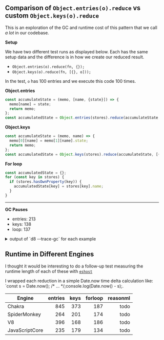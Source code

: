 ## Comparison of `Object.entries(o).reduce` vs custom `Object.keys(o).reduce`

This is an exploration of the GC and runtime cost of this pattern that we call
_a lot_ in our codebase.

**Setup**

We have two different test runs as displayed below. Each has the same setup
data and the difference is in how we create our reduced result.

* `Object.entries(o).reduce(fn, {});`
* `Object.keys(o).reduce(fn, [{}, o]));`

In the test, `o` has 100 entries and we execute this code 100 times.

**Object.entries**

```js
const accumulateState = (memo, [name, {state}]) => {
  memo[name] = state;
  return memo;
};
const accumulatedState = Object.entries(stores).reduce(accumulateState, {});
```

**Object.keys**

```js
const accumulateState = (memo, name) => {
  memo[0][name] = memo[1][name].state;
  return memo;
};
const accumulatedState = Object.keys(stores).reduce(accumulateState, [{}, stores])[0]
```

**For loop**

```js
const accumulatedState = {};
for (const key in stores) {
  if (stores.hasOwnProperty(key)) {
    accumulatedState[key] = stores[key].name;
  }
}
```

---

**GC Pauses**

* entries: 213
* keys: 138
* loop: 137

<details>

<summary>output of `d8 --trace-gc` for each example</summary>

| entries | keys | loop |
|----|----|----|
| 27 ms: Scavenge 3.8 (5.2) -> 3.0 (6.2) MB, 1.1 / 0.0 ms  allocation failure  | 25 ms: Scavenge 3.8 (5.2) -> 3.0 (6.2) MB, 1.1 / 0.0 ms  allocation failure  | 27 ms: Scavenge 4.3 (6.7) -> 3.4 (7.7) MB, 1.0 / 0.0 ms  allocation failure  |
| 35 ms: Scavenge 4.3 (7.7) -> 3.5 (8.2) MB, 1.0 / 0.0 ms  allocation failure  | 31 ms: Scavenge 4.3 (7.7) -> 3.4 (8.2) MB, 0.6 / 0.0 ms  allocation failure  | 32 ms: Scavenge 4.3 (7.7) -> 3.4 (8.2) MB, 0.7 / 0.0 ms  allocation failure  |
| 41 ms: Scavenge 4.4 (8.2) -> 3.4 (8.2) MB, 0.3 / 0.0 ms  allocation failure  | 34 ms: Scavenge 4.4 (8.2) -> 3.4 (8.2) MB, 0.3 / 0.0 ms  allocation failure  | 36 ms: Scavenge 4.4 (8.2) -> 3.4 (8.2) MB, 0.2 / 0.0 ms  allocation failure  |
| 46 ms: Scavenge 4.4 (8.2) -> 3.4 (8.2) MB, 0.3 / 0.0 ms  allocation failure  | 38 ms: Scavenge 4.4 (8.2) -> 3.4 (8.2) MB, 0.2 / 0.0 ms  allocation failure  | 40 ms: Scavenge 4.4 (8.2) -> 3.4 (8.2) MB, 0.2 / 0.0 ms  allocation failure  |
| 53 ms: Scavenge 4.4 (8.2) -> 3.4 (8.2) MB, 0.2 / 0.0 ms  allocation failure  | 41 ms: Scavenge 4.4 (8.2) -> 3.4 (8.2) MB, 0.3 / 0.0 ms  allocation failure  | 43 ms: Scavenge 4.4 (8.2) -> 3.4 (8.2) MB, 0.2 / 0.0 ms  allocation failure  |
| 59 ms: Scavenge 4.4 (8.2) -> 3.4 (8.2) MB, 0.2 / 0.0 ms  allocation failure  | 44 ms: Scavenge 4.4 (8.2) -> 3.4 (8.2) MB, 0.2 / 0.0 ms  allocation failure  | 46 ms: Scavenge 4.4 (8.2) -> 3.4 (8.2) MB, 0.2 / 0.0 ms  allocation failure  |
| 64 ms: Scavenge 4.4 (8.2) -> 3.4 (8.2) MB, 0.2 / 0.0 ms  allocation failure  | 48 ms: Scavenge 4.4 (8.2) -> 3.4 (8.2) MB, 0.3 / 0.0 ms  allocation failure  | 50 ms: Scavenge 4.4 (8.2) -> 3.4 (8.2) MB, 0.2 / 0.0 ms  allocation failure  |
| 70 ms: Scavenge 4.4 (8.2) -> 3.4 (8.2) MB, 0.3 / 0.0 ms  allocation failure  | 51 ms: Scavenge 4.4 (8.2) -> 3.4 (8.2) MB, 0.2 / 0.0 ms  allocation failure  | 54 ms: Scavenge 4.4 (8.2) -> 3.4 (8.2) MB, 0.2 / 0.0 ms  allocation failure  |
| 77 ms: Scavenge 4.4 (8.2) -> 3.4 (8.2) MB, 0.3 / 0.0 ms  allocation failure  | 54 ms: Scavenge 4.4 (8.2) -> 3.4 (8.2) MB, 0.2 / 0.0 ms  allocation failure  | 57 ms: Scavenge 4.4 (8.2) -> 3.4 (8.2) MB, 0.2 / 0.0 ms  allocation failure  |
| 84 ms: Scavenge 4.4 (8.2) -> 3.4 (8.2) MB, 0.3 / 0.0 ms  allocation failure  | 57 ms: Scavenge 4.4 (8.2) -> 3.4 (8.2) MB, 0.2 / 0.0 ms  allocation failure  | 60 ms: Scavenge 4.4 (8.2) -> 3.4 (8.2) MB, 0.2 / 0.0 ms  allocation failure  |
| 89 ms: Scavenge 4.4 (8.2) -> 3.4 (8.2) MB, 0.2 / 0.0 ms  allocation failure  | 61 ms: Scavenge 4.4 (8.2) -> 3.4 (8.2) MB, 0.2 / 0.0 ms  allocation failure  | 64 ms: Scavenge 4.4 (8.2) -> 3.4 (8.2) MB, 0.3 / 0.0 ms  allocation failure  |
| 95 ms: Scavenge 4.4 (8.2) -> 3.4 (8.2) MB, 0.2 / 0.0 ms  allocation failure  | 64 ms: Scavenge 4.4 (8.2) -> 3.4 (8.2) MB, 0.2 / 0.0 ms  allocation failure  | 68 ms: Scavenge 4.4 (8.2) -> 3.4 (8.2) MB, 0.3 / 0.0 ms  allocation failure  |
| 100 ms: Scavenge 4.4 (8.2) -> 3.4 (8.2) MB, 0.2 / 0.0 ms  allocation failure  | 67 ms: Scavenge 4.4 (8.2) -> 3.4 (8.2) MB, 0.2 / 0.0 ms  allocation failure  | 71 ms: Scavenge 4.4 (8.2) -> 3.4 (8.2) MB, 0.3 / 0.0 ms  allocation failure  |
| 106 ms: Scavenge 4.4 (8.2) -> 3.4 (8.2) MB, 0.2 / 0.0 ms  allocation failure  | 71 ms: Scavenge 4.4 (8.2) -> 3.4 (8.2) MB, 0.2 / 0.0 ms  allocation failure  | 75 ms: Scavenge 4.4 (8.2) -> 3.4 (8.2) MB, 0.2 / 0.0 ms  allocation failure  |
| 111 ms: Scavenge 4.4 (8.2) -> 3.4 (8.2) MB, 0.2 / 0.0 ms  allocation failure  | 74 ms: Scavenge 4.4 (8.2) -> 3.4 (8.2) MB, 0.2 / 0.0 ms  allocation failure  | 79 ms: Scavenge 4.4 (8.2) -> 3.4 (8.2) MB, 0.3 / 0.0 ms  allocation failure  |
| 116 ms: Scavenge 4.4 (8.2) -> 3.4 (8.2) MB, 0.2 / 0.0 ms  allocation failure  | 77 ms: Scavenge 4.4 (8.2) -> 3.4 (8.2) MB, 0.2 / 0.0 ms  allocation failure  | 82 ms: Scavenge 4.4 (8.2) -> 3.4 (8.2) MB, 0.3 / 0.0 ms  allocation failure  |
| 122 ms: Scavenge 4.4 (8.2) -> 3.4 (8.2) MB, 0.2 / 0.0 ms  allocation failure  | 81 ms: Scavenge 4.4 (8.2) -> 3.4 (8.2) MB, 0.2 / 0.0 ms  allocation failure  | 86 ms: Scavenge 4.4 (8.2) -> 3.4 (8.2) MB, 0.3 / 0.0 ms  allocation failure  |
| 128 ms: Scavenge 4.4 (8.2) -> 3.4 (8.2) MB, 0.2 / 0.0 ms  allocation failure  | 84 ms: Scavenge 4.4 (8.2) -> 3.4 (8.2) MB, 0.4 / 0.0 ms  allocation failure  | 90 ms: Scavenge 4.4 (8.2) -> 3.4 (8.2) MB, 0.2 / 0.0 ms  allocation failure  |
| 134 ms: Scavenge 4.4 (8.2) -> 3.4 (8.2) MB, 0.2 / 0.0 ms  allocation failure  | 87 ms: Scavenge 4.4 (8.2) -> 3.4 (8.2) MB, 0.2 / 0.0 ms  allocation failure  | 93 ms: Scavenge 4.4 (8.2) -> 3.4 (8.2) MB, 0.2 / 0.0 ms  allocation failure  |
| 139 ms: Scavenge 4.4 (8.2) -> 3.4 (8.2) MB, 0.4 / 0.0 ms  allocation failure  | 91 ms: Scavenge 4.4 (8.2) -> 3.4 (8.2) MB, 0.2 / 0.0 ms  allocation failure  | 97 ms: Scavenge 4.4 (8.2) -> 3.4 (8.2) MB, 0.2 / 0.0 ms  allocation failure  |
| 147 ms: Scavenge 4.4 (8.2) -> 3.4 (8.2) MB, 0.3 / 0.0 ms  allocation failure  | 94 ms: Scavenge 4.4 (8.2) -> 3.4 (8.2) MB, 0.2 / 0.0 ms  allocation failure  | 100 ms: Scavenge 4.4 (8.2) -> 3.4 (8.2) MB, 0.2 / 0.0 ms  allocation failure  |
| 153 ms: Scavenge 4.4 (8.2) -> 3.4 (8.2) MB, 0.3 / 0.0 ms  allocation failure  | 97 ms: Scavenge 4.4 (8.2) -> 3.4 (8.2) MB, 0.2 / 0.0 ms  allocation failure  | 104 ms: Scavenge 4.4 (8.2) -> 3.4 (8.2) MB, 0.2 / 0.0 ms  allocation failure  |
| 158 ms: Scavenge 4.4 (8.2) -> 3.4 (8.2) MB, 0.2 / 0.0 ms  allocation failure  | 100 ms: Scavenge 4.4 (8.2) -> 3.4 (8.2) MB, 0.2 / 0.0 ms  allocation failure  | 107 ms: Scavenge 4.4 (8.2) -> 3.4 (8.2) MB, 0.2 / 0.0 ms  allocation failure  |
| 164 ms: Scavenge 4.4 (8.2) -> 3.4 (8.2) MB, 0.2 / 0.0 ms  allocation failure  | 104 ms: Scavenge 4.4 (8.2) -> 3.4 (8.2) MB, 0.2 / 0.0 ms  allocation failure  | 111 ms: Scavenge 4.4 (8.2) -> 3.4 (8.2) MB, 0.2 / 0.0 ms  allocation failure  |
| 171 ms: Scavenge 4.4 (8.2) -> 3.4 (8.2) MB, 0.3 / 0.0 ms  allocation failure  | 107 ms: Scavenge 4.4 (8.2) -> 3.4 (8.2) MB, 0.2 / 0.0 ms  allocation failure  | 114 ms: Scavenge 4.4 (8.2) -> 3.4 (8.2) MB, 0.2 / 0.0 ms  allocation failure  |
| 178 ms: Scavenge 4.4 (8.2) -> 3.4 (8.2) MB, 0.3 / 0.0 ms  allocation failure  | 110 ms: Scavenge 4.4 (8.2) -> 3.4 (8.2) MB, 0.2 / 0.0 ms  allocation failure  | 118 ms: Scavenge 4.4 (8.2) -> 3.4 (8.2) MB, 0.2 / 0.0 ms  allocation failure  |
| 183 ms: Scavenge 4.4 (8.2) -> 3.4 (8.2) MB, 0.2 / 0.0 ms  allocation failure  | 114 ms: Scavenge 4.4 (8.2) -> 3.4 (8.2) MB, 0.2 / 0.0 ms  allocation failure  | 122 ms: Scavenge 4.4 (8.2) -> 3.4 (8.2) MB, 0.2 / 0.0 ms  allocation failure  |
| 188 ms: Scavenge 4.4 (8.2) -> 3.4 (8.2) MB, 0.2 / 0.0 ms  allocation failure  | 117 ms: Scavenge 4.4 (8.2) -> 3.4 (8.2) MB, 0.2 / 0.0 ms  allocation failure  | 125 ms: Scavenge 4.4 (8.2) -> 3.4 (8.2) MB, 0.2 / 0.0 ms  allocation failure  |
| 194 ms: Scavenge 4.4 (8.2) -> 3.4 (8.2) MB, 0.2 / 0.0 ms  allocation failure  | 122 ms: Scavenge 4.4 (8.2) -> 3.4 (8.2) MB, 0.3 / 0.0 ms  allocation failure  | 129 ms: Scavenge 4.4 (8.2) -> 3.4 (8.2) MB, 0.2 / 0.0 ms  allocation failure  |
| 200 ms: Scavenge 4.4 (8.2) -> 3.4 (8.2) MB, 0.2 / 0.0 ms  allocation failure  | 125 ms: Scavenge 4.4 (8.2) -> 3.4 (8.2) MB, 0.2 / 0.0 ms  allocation failure  | 133 ms: Scavenge 4.4 (8.2) -> 3.4 (8.2) MB, 0.2 / 0.0 ms  allocation failure  |
| 206 ms: Scavenge 4.4 (8.2) -> 3.4 (8.2) MB, 0.3 / 0.0 ms  allocation failure  | 128 ms: Scavenge 4.4 (8.2) -> 3.4 (8.2) MB, 0.2 / 0.0 ms  allocation failure  | 136 ms: Scavenge 4.4 (8.2) -> 3.4 (8.2) MB, 0.2 / 0.0 ms  allocation failure  |
| 212 ms: Scavenge 4.4 (8.2) -> 3.4 (8.2) MB, 0.2 / 0.0 ms  allocation failure  | 131 ms: Scavenge 4.4 (8.2) -> 3.4 (8.2) MB, 0.3 / 0.0 ms  allocation failure  | 140 ms: Scavenge 4.4 (8.2) -> 3.4 (8.2) MB, 0.2 / 0.0 ms  allocation failure  |
| 217 ms: Scavenge 4.4 (8.2) -> 3.4 (8.2) MB, 0.2 / 0.0 ms  allocation failure  | 134 ms: Scavenge 4.4 (8.2) -> 3.4 (8.2) MB, 0.3 / 0.0 ms  allocation failure  | 143 ms: Scavenge 4.4 (8.2) -> 3.4 (8.2) MB, 0.2 / 0.0 ms  allocation failure  |
| 223 ms: Scavenge 4.4 (8.2) -> 3.4 (8.2) MB, 0.2 / 0.0 ms  allocation failure  | 137 ms: Scavenge 4.4 (8.2) -> 3.4 (8.2) MB, 0.3 / 0.0 ms  allocation failure  | 147 ms: Scavenge 4.4 (8.2) -> 3.4 (8.2) MB, 0.2 / 0.0 ms  allocation failure  |
| 228 ms: Scavenge 4.4 (8.2) -> 3.4 (8.2) MB, 0.2 / 0.0 ms  allocation failure  | 140 ms: Scavenge 4.4 (8.2) -> 3.4 (8.2) MB, 0.2 / 0.0 ms  allocation failure  | 151 ms: Scavenge 4.4 (8.2) -> 3.4 (8.2) MB, 0.2 / 0.0 ms  allocation failure  |
| 234 ms: Scavenge 4.4 (8.2) -> 3.4 (8.2) MB, 0.3 / 0.0 ms  allocation failure  | 143 ms: Scavenge 4.4 (8.2) -> 3.4 (8.2) MB, 0.2 / 0.0 ms  allocation failure  | 154 ms: Scavenge 4.4 (8.2) -> 3.4 (8.2) MB, 0.2 / 0.0 ms  allocation failure  |
| 243 ms: Scavenge 4.4 (8.2) -> 3.4 (8.2) MB, 0.3 / 0.0 ms  allocation failure  | 146 ms: Scavenge 4.4 (8.2) -> 3.4 (8.2) MB, 0.3 / 0.0 ms  allocation failure  | 158 ms: Scavenge 4.4 (8.2) -> 3.4 (8.2) MB, 0.2 / 0.0 ms  allocation failure  |
| 249 ms: Scavenge 4.4 (8.2) -> 3.4 (8.2) MB, 0.2 / 0.0 ms  allocation failure  | 150 ms: Scavenge 4.4 (8.2) -> 3.4 (8.2) MB, 0.3 / 0.0 ms  allocation failure  | 161 ms: Scavenge 4.4 (8.2) -> 3.4 (8.2) MB, 0.2 / 0.0 ms  allocation failure  |
| 254 ms: Scavenge 4.4 (8.2) -> 3.4 (8.2) MB, 0.2 / 0.0 ms  allocation failure  | 154 ms: Scavenge 4.4 (8.2) -> 3.4 (8.2) MB, 0.2 / 0.0 ms  allocation failure  | 165 ms: Scavenge 4.4 (8.2) -> 3.4 (8.2) MB, 0.2 / 0.0 ms  allocation failure  |
| 260 ms: Scavenge 4.4 (8.2) -> 3.4 (8.2) MB, 0.4 / 0.0 ms  allocation failure  | 157 ms: Scavenge 4.4 (8.2) -> 3.4 (8.2) MB, 0.2 / 0.0 ms  allocation failure  | 168 ms: Scavenge 4.4 (8.2) -> 3.4 (8.2) MB, 0.2 / 0.0 ms  allocation failure  |
| 266 ms: Scavenge 4.4 (8.2) -> 3.4 (8.2) MB, 0.3 / 0.0 ms  allocation failure  | 160 ms: Scavenge 4.4 (8.2) -> 3.4 (8.2) MB, 0.2 / 0.0 ms  allocation failure  | 172 ms: Scavenge 4.4 (8.2) -> 3.4 (8.2) MB, 0.2 / 0.0 ms  allocation failure  |
| 271 ms: Scavenge 4.4 (8.2) -> 3.4 (8.2) MB, 0.2 / 0.0 ms  allocation failure  | 163 ms: Scavenge 4.4 (8.2) -> 3.4 (8.2) MB, 0.2 / 0.0 ms  allocation failure  | 175 ms: Scavenge 4.4 (8.2) -> 3.4 (8.2) MB, 0.2 / 0.0 ms  allocation failure  |
| 276 ms: Scavenge 4.4 (8.2) -> 3.4 (8.2) MB, 0.2 / 0.0 ms  allocation failure  | 166 ms: Scavenge 4.4 (8.2) -> 3.4 (8.2) MB, 0.2 / 0.0 ms  allocation failure  | 178 ms: Scavenge 4.4 (8.2) -> 3.4 (8.2) MB, 0.2 / 0.0 ms  allocation failure  |
| 282 ms: Scavenge 4.4 (8.2) -> 3.4 (8.2) MB, 0.3 / 0.0 ms  allocation failure  | 168 ms: Scavenge 4.4 (8.2) -> 3.4 (8.2) MB, 0.2 / 0.0 ms  allocation failure  | 182 ms: Scavenge 4.4 (8.2) -> 3.4 (8.2) MB, 0.2 / 0.0 ms  allocation failure  |
| 287 ms: Scavenge 4.4 (8.2) -> 3.4 (8.2) MB, 0.3 / 0.0 ms  allocation failure  | 171 ms: Scavenge 4.4 (8.2) -> 3.4 (8.2) MB, 0.2 / 0.0 ms  allocation failure  | 185 ms: Scavenge 4.4 (8.2) -> 3.4 (8.2) MB, 0.2 / 0.0 ms  allocation failure  |
| 294 ms: Scavenge 4.4 (8.2) -> 3.4 (8.2) MB, 0.2 / 0.0 ms  allocation failure  | 174 ms: Scavenge 4.4 (8.2) -> 3.4 (8.2) MB, 0.2 / 0.0 ms  allocation failure  | 189 ms: Scavenge 4.4 (8.2) -> 3.4 (8.2) MB, 0.2 / 0.0 ms  allocation failure  |
| 299 ms: Scavenge 4.4 (8.2) -> 3.4 (8.2) MB, 0.2 / 0.0 ms  allocation failure  | 177 ms: Scavenge 4.4 (8.2) -> 3.4 (8.2) MB, 0.2 / 0.0 ms  allocation failure  | 192 ms: Scavenge 4.4 (8.2) -> 3.4 (8.2) MB, 0.2 / 0.0 ms  allocation failure  |
| 304 ms: Scavenge 4.4 (8.2) -> 3.4 (8.2) MB, 0.2 / 0.0 ms  allocation failure  | 180 ms: Scavenge 4.4 (8.2) -> 3.4 (8.2) MB, 0.2 / 0.0 ms  allocation failure  | 196 ms: Scavenge 4.4 (8.2) -> 3.4 (8.2) MB, 0.2 / 0.0 ms  allocation failure  |
| 310 ms: Scavenge 4.4 (8.2) -> 3.4 (8.2) MB, 0.3 / 0.0 ms  allocation failure  | 183 ms: Scavenge 4.4 (8.2) -> 3.4 (8.2) MB, 0.2 / 0.0 ms  allocation failure  | 199 ms: Scavenge 4.4 (8.2) -> 3.4 (8.2) MB, 0.2 / 0.0 ms  allocation failure  |
| 315 ms: Scavenge 4.4 (8.2) -> 3.4 (8.2) MB, 0.2 / 0.0 ms  allocation failure  | 186 ms: Scavenge 4.4 (8.2) -> 3.4 (8.2) MB, 0.4 / 0.0 ms  allocation failure  | 203 ms: Scavenge 4.4 (8.2) -> 3.4 (8.2) MB, 0.2 / 0.0 ms  allocation failure  |
| 322 ms: Scavenge 4.4 (8.2) -> 3.4 (8.2) MB, 0.3 / 0.0 ms  allocation failure  | 190 ms: Scavenge 4.4 (8.2) -> 3.4 (8.2) MB, 0.2 / 0.0 ms  allocation failure  | 207 ms: Scavenge 4.4 (8.2) -> 3.4 (8.2) MB, 0.2 / 0.0 ms  allocation failure  |
| 328 ms: Scavenge 4.4 (8.2) -> 3.4 (8.2) MB, 0.3 / 0.0 ms  allocation failure  | 193 ms: Scavenge 4.4 (8.2) -> 3.4 (8.2) MB, 0.2 / 0.0 ms  allocation failure  | 210 ms: Scavenge 4.4 (8.2) -> 3.4 (8.2) MB, 0.2 / 0.0 ms  allocation failure  |
| 333 ms: Scavenge 4.4 (8.2) -> 3.4 (8.2) MB, 0.2 / 0.0 ms  allocation failure  | 196 ms: Scavenge 4.4 (8.2) -> 3.4 (8.2) MB, 0.2 / 0.0 ms  allocation failure  | 214 ms: Scavenge 4.4 (8.2) -> 3.4 (8.2) MB, 0.2 / 0.0 ms  allocation failure  |
| 339 ms: Scavenge 4.4 (8.2) -> 3.4 (8.2) MB, 0.3 / 0.0 ms  allocation failure  | 198 ms: Scavenge 4.4 (8.2) -> 3.4 (8.2) MB, 0.2 / 0.0 ms  allocation failure  | 217 ms: Scavenge 4.4 (8.2) -> 3.4 (8.2) MB, 0.3 / 0.0 ms  allocation failure  |
| 345 ms: Scavenge 4.4 (8.2) -> 3.4 (8.2) MB, 0.3 / 0.0 ms  allocation failure  | 201 ms: Scavenge 4.4 (8.2) -> 3.4 (8.2) MB, 0.2 / 0.0 ms  allocation failure  | 221 ms: Scavenge 4.4 (8.2) -> 3.4 (8.2) MB, 0.3 / 0.0 ms  allocation failure  |
| 350 ms: Scavenge 4.4 (8.2) -> 3.4 (8.2) MB, 0.2 / 0.0 ms  allocation failure  | 205 ms: Scavenge 4.4 (8.2) -> 3.4 (8.2) MB, 0.3 / 0.0 ms  allocation failure  | 224 ms: Scavenge 4.4 (8.2) -> 3.4 (8.2) MB, 0.2 / 0.0 ms  allocation failure  |
| 356 ms: Scavenge 4.4 (8.2) -> 3.4 (8.2) MB, 0.3 / 0.0 ms  allocation failure  | 208 ms: Scavenge 4.4 (8.2) -> 3.4 (8.2) MB, 0.2 / 0.0 ms  allocation failure  | 228 ms: Scavenge 4.4 (8.2) -> 3.4 (8.2) MB, 0.2 / 0.0 ms  allocation failure  |
| 361 ms: Scavenge 4.4 (8.2) -> 3.4 (8.2) MB, 0.2 / 0.0 ms  allocation failure  | 210 ms: Scavenge 4.4 (8.2) -> 3.4 (8.2) MB, 0.2 / 0.0 ms  allocation failure  | 232 ms: Scavenge 4.4 (8.2) -> 3.4 (8.2) MB, 0.2 / 0.0 ms  allocation failure  |
| 367 ms: Scavenge 4.4 (8.2) -> 3.4 (8.2) MB, 0.2 / 0.0 ms  allocation failure  | 213 ms: Scavenge 4.4 (8.2) -> 3.4 (8.2) MB, 0.2 / 0.0 ms  allocation failure  | 236 ms: Scavenge 4.4 (8.2) -> 3.4 (8.2) MB, 0.2 / 0.0 ms  allocation failure  |
| 372 ms: Scavenge 4.4 (8.2) -> 3.4 (8.2) MB, 0.2 / 0.0 ms  allocation failure  | 216 ms: Scavenge 4.4 (8.2) -> 3.4 (8.2) MB, 0.2 / 0.0 ms  allocation failure  | 240 ms: Scavenge 4.4 (8.2) -> 3.4 (8.2) MB, 0.2 / 0.0 ms  allocation failure  |
| 377 ms: Scavenge 4.4 (8.2) -> 3.4 (8.2) MB, 0.2 / 0.0 ms  allocation failure  | 219 ms: Scavenge 4.4 (8.2) -> 3.4 (8.2) MB, 0.2 / 0.0 ms  allocation failure  | 243 ms: Scavenge 4.4 (8.2) -> 3.4 (8.2) MB, 0.2 / 0.0 ms  allocation failure  |
| 383 ms: Scavenge 4.4 (8.2) -> 3.4 (8.2) MB, 0.4 / 0.0 ms  allocation failure  | 222 ms: Scavenge 4.4 (8.2) -> 3.4 (8.2) MB, 0.2 / 0.0 ms  allocation failure  | 247 ms: Scavenge 4.4 (8.2) -> 3.4 (8.2) MB, 0.3 / 0.0 ms  allocation failure  |
| 388 ms: Scavenge 4.4 (8.2) -> 3.4 (8.2) MB, 0.3 / 0.0 ms  allocation failure  | 225 ms: Scavenge 4.4 (8.2) -> 3.4 (8.2) MB, 0.2 / 0.0 ms  allocation failure  | 250 ms: Scavenge 4.4 (8.2) -> 3.4 (8.2) MB, 0.2 / 0.0 ms  allocation failure  |
| 394 ms: Scavenge 4.4 (8.2) -> 3.4 (8.2) MB, 0.2 / 0.0 ms  allocation failure  | 228 ms: Scavenge 4.4 (8.2) -> 3.4 (8.2) MB, 0.2 / 0.0 ms  allocation failure  | 253 ms: Scavenge 4.4 (8.2) -> 3.4 (8.2) MB, 0.2 / 0.0 ms  allocation failure  |
| 399 ms: Scavenge 4.4 (8.2) -> 3.4 (8.2) MB, 0.2 / 0.0 ms  allocation failure  | 231 ms: Scavenge 4.4 (8.2) -> 3.4 (8.2) MB, 0.2 / 0.0 ms  allocation failure  | 257 ms: Scavenge 4.4 (8.2) -> 3.4 (8.2) MB, 0.3 / 0.0 ms  allocation failure  |
| 405 ms: Scavenge 4.4 (8.2) -> 3.4 (8.2) MB, 0.2 / 0.0 ms  allocation failure  | 234 ms: Scavenge 4.4 (8.2) -> 3.4 (8.2) MB, 0.2 / 0.0 ms  allocation failure  | 261 ms: Scavenge 4.4 (8.2) -> 3.4 (8.2) MB, 0.2 / 0.0 ms  allocation failure  |
| 410 ms: Scavenge 4.4 (8.2) -> 3.4 (8.2) MB, 0.2 / 0.0 ms  allocation failure  | 237 ms: Scavenge 4.4 (8.2) -> 3.4 (8.2) MB, 0.2 / 0.0 ms  allocation failure  | 264 ms: Scavenge 4.4 (8.2) -> 3.4 (8.2) MB, 0.2 / 0.0 ms  allocation failure  |
| 416 ms: Scavenge 4.4 (8.2) -> 3.4 (8.2) MB, 0.2 / 0.0 ms  allocation failure  | 240 ms: Scavenge 4.4 (8.2) -> 3.4 (8.2) MB, 0.2 / 0.0 ms  allocation failure  | 268 ms: Scavenge 4.4 (8.2) -> 3.4 (8.2) MB, 0.2 / 0.0 ms  allocation failure  |
| 421 ms: Scavenge 4.4 (8.2) -> 3.4 (8.2) MB, 0.2 / 0.0 ms  allocation failure  | 242 ms: Scavenge 4.4 (8.2) -> 3.4 (8.2) MB, 0.2 / 0.0 ms  allocation failure  | 271 ms: Scavenge 4.4 (8.2) -> 3.4 (8.2) MB, 0.2 / 0.0 ms  allocation failure  |
| 426 ms: Scavenge 4.4 (8.2) -> 3.4 (8.2) MB, 0.2 / 0.0 ms  allocation failure  | 245 ms: Scavenge 4.4 (8.2) -> 3.4 (8.2) MB, 0.3 / 0.0 ms  allocation failure  | 275 ms: Scavenge 4.4 (8.2) -> 3.4 (8.2) MB, 0.2 / 0.0 ms  allocation failure  |
| 432 ms: Scavenge 4.4 (8.2) -> 3.4 (8.2) MB, 0.2 / 0.0 ms  allocation failure  | 248 ms: Scavenge 4.4 (8.2) -> 3.4 (8.2) MB, 0.3 / 0.0 ms  allocation failure  | 278 ms: Scavenge 4.4 (8.2) -> 3.4 (8.2) MB, 0.2 / 0.0 ms  allocation failure  |
| 438 ms: Scavenge 4.4 (8.2) -> 3.4 (8.2) MB, 0.2 / 0.0 ms  allocation failure  | 252 ms: Scavenge 4.4 (8.2) -> 3.4 (8.2) MB, 0.2 / 0.0 ms  allocation failure  | 282 ms: Scavenge 4.4 (8.2) -> 3.4 (8.2) MB, 0.2 / 0.0 ms  allocation failure  |
| 443 ms: Scavenge 4.4 (8.2) -> 3.4 (8.2) MB, 0.2 / 0.0 ms  allocation failure  | 255 ms: Scavenge 4.4 (8.2) -> 3.4 (8.2) MB, 0.2 / 0.0 ms  allocation failure  | 285 ms: Scavenge 4.4 (8.2) -> 3.4 (8.2) MB, 0.2 / 0.0 ms  allocation failure  |
| 448 ms: Scavenge 4.4 (8.2) -> 3.4 (8.2) MB, 0.2 / 0.0 ms  allocation failure  | 257 ms: Scavenge 4.4 (8.2) -> 3.4 (8.2) MB, 0.2 / 0.0 ms  allocation failure  | 289 ms: Scavenge 4.4 (8.2) -> 3.4 (8.2) MB, 0.2 / 0.0 ms  allocation failure  |
| 454 ms: Scavenge 4.4 (8.2) -> 3.4 (8.2) MB, 0.3 / 0.0 ms  allocation failure  | 260 ms: Scavenge 4.4 (8.2) -> 3.4 (8.2) MB, 0.2 / 0.0 ms  allocation failure  | 293 ms: Scavenge 4.4 (8.2) -> 3.4 (8.2) MB, 0.4 / 0.0 ms  allocation failure  |
| 460 ms: Scavenge 4.4 (8.2) -> 3.4 (8.2) MB, 0.3 / 0.0 ms  allocation failure  | 263 ms: Scavenge 4.4 (8.2) -> 3.4 (8.2) MB, 0.2 / 0.0 ms  allocation failure  | 297 ms: Scavenge 4.4 (8.2) -> 3.4 (8.2) MB, 0.2 / 0.0 ms  allocation failure  |
| 465 ms: Scavenge 4.4 (8.2) -> 3.4 (8.2) MB, 0.3 / 0.0 ms  allocation failure  | 266 ms: Scavenge 4.4 (8.2) -> 3.4 (8.2) MB, 0.3 / 0.0 ms  allocation failure  | 300 ms: Scavenge 4.4 (8.2) -> 3.4 (8.2) MB, 0.2 / 0.0 ms  allocation failure  |
| 471 ms: Scavenge 4.4 (8.2) -> 3.4 (8.2) MB, 0.2 / 0.0 ms  allocation failure  | 269 ms: Scavenge 4.4 (8.2) -> 3.4 (8.2) MB, 0.2 / 0.0 ms  allocation failure  | 304 ms: Scavenge 4.4 (8.2) -> 3.4 (8.2) MB, 0.2 / 0.0 ms  allocation failure  |
| 476 ms: Scavenge 4.4 (8.2) -> 3.4 (8.2) MB, 0.3 / 0.0 ms  allocation failure  | 273 ms: Scavenge 4.4 (8.2) -> 3.4 (8.2) MB, 0.2 / 0.0 ms  allocation failure  | 308 ms: Scavenge 4.4 (8.2) -> 3.4 (8.2) MB, 0.4 / 0.0 ms  allocation failure  |
| 482 ms: Scavenge 4.4 (8.2) -> 3.4 (8.2) MB, 0.2 / 0.0 ms  allocation failure  | 276 ms: Scavenge 4.4 (8.2) -> 3.4 (8.2) MB, 0.2 / 0.0 ms  allocation failure  | 313 ms: Scavenge 4.4 (8.2) -> 3.4 (8.2) MB, 0.3 / 0.0 ms  allocation failure  |
| 488 ms: Scavenge 4.4 (8.2) -> 3.4 (8.2) MB, 0.2 / 0.0 ms  allocation failure  | 279 ms: Scavenge 4.4 (8.2) -> 3.4 (8.2) MB, 0.2 / 0.0 ms  allocation failure  | 317 ms: Scavenge 4.4 (8.2) -> 3.4 (8.2) MB, 0.3 / 0.0 ms  allocation failure  |
| 493 ms: Scavenge 4.4 (8.2) -> 3.4 (8.2) MB, 0.3 / 0.0 ms  allocation failure  | 282 ms: Scavenge 4.4 (8.2) -> 3.4 (8.2) MB, 0.2 / 0.0 ms  allocation failure  | 322 ms: Scavenge 4.4 (8.2) -> 3.4 (8.2) MB, 0.3 / 0.0 ms  allocation failure  |
| 499 ms: Scavenge 4.4 (8.2) -> 3.4 (8.2) MB, 0.4 / 0.0 ms  allocation failure  | 285 ms: Scavenge 4.4 (8.2) -> 3.4 (8.2) MB, 0.2 / 0.0 ms  allocation failure  | 326 ms: Scavenge 4.4 (8.2) -> 3.4 (8.2) MB, 0.2 / 0.0 ms  allocation failure  |
| 504 ms: Scavenge 4.4 (8.2) -> 3.4 (8.2) MB, 0.2 / 0.0 ms  allocation failure  | 288 ms: Scavenge 4.4 (8.2) -> 3.4 (8.2) MB, 0.2 / 0.0 ms  allocation failure  | 330 ms: Scavenge 4.4 (8.2) -> 3.4 (8.2) MB, 0.2 / 0.0 ms  allocation failure  |
| 509 ms: Scavenge 4.4 (8.2) -> 3.4 (8.2) MB, 0.2 / 0.0 ms  allocation failure  | 291 ms: Scavenge 4.4 (8.2) -> 3.4 (8.2) MB, 0.2 / 0.0 ms  allocation failure  | 334 ms: Scavenge 4.4 (8.2) -> 3.4 (8.2) MB, 0.2 / 0.0 ms  allocation failure  |
| 514 ms: Scavenge 4.4 (8.2) -> 3.4 (8.2) MB, 0.2 / 0.0 ms  allocation failure  | 294 ms: Scavenge 4.4 (8.2) -> 3.4 (8.2) MB, 0.2 / 0.0 ms  allocation failure  | 338 ms: Scavenge 4.4 (8.2) -> 3.4 (8.2) MB, 0.2 / 0.0 ms  allocation failure  |
| 520 ms: Scavenge 4.4 (8.2) -> 3.4 (8.2) MB, 0.2 / 0.0 ms  allocation failure  | 297 ms: Scavenge 4.4 (8.2) -> 3.4 (8.2) MB, 0.3 / 0.0 ms  allocation failure  | 341 ms: Scavenge 4.4 (8.2) -> 3.4 (8.2) MB, 0.2 / 0.0 ms  allocation failure  |
| 526 ms: Scavenge 4.4 (8.2) -> 3.4 (8.2) MB, 0.4 / 0.0 ms  allocation failure  | 300 ms: Scavenge 4.4 (8.2) -> 3.4 (8.2) MB, 0.2 / 0.0 ms  allocation failure  | 344 ms: Scavenge 4.4 (8.2) -> 3.4 (8.2) MB, 0.2 / 0.0 ms  allocation failure  |
| 532 ms: Scavenge 4.4 (8.2) -> 3.4 (10.2) MB, 1.3 / 0.0 ms  allocation failure  | 303 ms: Scavenge 4.4 (8.2) -> 3.4 (8.2) MB, 0.2 / 0.0 ms  allocation failure  | 348 ms: Scavenge 4.4 (8.2) -> 3.4 (8.2) MB, 0.3 / 0.0 ms  allocation failure  |
| 542 ms: Scavenge 5.4 (10.2) -> 3.5 (10.2) MB, 0.3 / 0.0 ms  allocation failure  | 306 ms: Scavenge 4.4 (8.2) -> 3.4 (8.2) MB, 0.2 / 0.0 ms  allocation failure  | 353 ms: Scavenge 4.4 (8.2) -> 3.4 (8.2) MB, 0.2 / 0.0 ms  allocation failure  |
| 553 ms: Scavenge 5.4 (10.2) -> 3.5 (10.2) MB, 0.3 / 0.0 ms  allocation failure  | 308 ms: Scavenge 4.4 (8.2) -> 3.4 (8.2) MB, 0.2 / 0.0 ms  allocation failure  | 357 ms: Scavenge 4.4 (8.2) -> 3.4 (8.2) MB, 0.2 / 0.0 ms  allocation failure  |
| 564 ms: Scavenge 5.4 (10.2) -> 3.5 (10.2) MB, 0.3 / 0.0 ms  allocation failure  | 311 ms: Scavenge 4.4 (8.2) -> 3.4 (8.2) MB, 0.2 / 0.0 ms  allocation failure  | 360 ms: Scavenge 4.4 (8.2) -> 3.4 (8.2) MB, 0.2 / 0.0 ms  allocation failure  |
| 575 ms: Scavenge 5.4 (10.2) -> 3.5 (10.2) MB, 0.4 / 0.0 ms  allocation failure  | 314 ms: Scavenge 4.4 (8.2) -> 3.4 (8.2) MB, 0.3 / 0.0 ms  allocation failure  | 364 ms: Scavenge 4.4 (8.2) -> 3.4 (8.2) MB, 0.3 / 0.0 ms  allocation failure  |
| 588 ms: Scavenge 5.4 (10.2) -> 3.5 (10.2) MB, 0.3 / 0.0 ms  allocation failure  | 317 ms: Scavenge 4.4 (8.2) -> 3.4 (8.2) MB, 0.2 / 0.0 ms  allocation failure  | 367 ms: Scavenge 4.4 (8.2) -> 3.4 (8.2) MB, 0.2 / 0.0 ms  allocation failure  |
| 598 ms: Scavenge 5.4 (10.2) -> 3.5 (10.2) MB, 0.3 / 0.0 ms  allocation failure  | 320 ms: Scavenge 4.4 (8.2) -> 3.4 (8.2) MB, 0.3 / 0.0 ms  allocation failure  | 371 ms: Scavenge 4.4 (8.2) -> 3.4 (8.2) MB, 0.2 / 0.0 ms  allocation failure  |
| 609 ms: Scavenge 5.4 (10.2) -> 3.5 (10.2) MB, 0.4 / 0.0 ms  allocation failure  | 323 ms: Scavenge 4.4 (8.2) -> 3.4 (8.2) MB, 0.2 / 0.0 ms  allocation failure  | 374 ms: Scavenge 4.4 (8.2) -> 3.4 (8.2) MB, 0.4 / 0.0 ms  allocation failure  |
| 620 ms: Scavenge 5.4 (10.2) -> 3.5 (10.2) MB, 0.4 / 0.0 ms  allocation failure  | 326 ms: Scavenge 4.4 (8.2) -> 3.4 (8.2) MB, 0.2 / 0.0 ms  allocation failure  | 378 ms: Scavenge 4.4 (8.2) -> 3.4 (8.2) MB, 0.2 / 0.0 ms  allocation failure  |
| 631 ms: Scavenge 5.4 (10.2) -> 3.5 (10.2) MB, 0.3 / 0.0 ms  allocation failure  | 329 ms: Scavenge 4.4 (8.2) -> 3.4 (8.2) MB, 0.2 / 0.0 ms  allocation failure  | 381 ms: Scavenge 4.4 (8.2) -> 3.4 (8.2) MB, 0.2 / 0.0 ms  allocation failure  |
| 641 ms: Scavenge 5.4 (10.2) -> 3.5 (10.2) MB, 0.3 / 0.0 ms  allocation failure  | 332 ms: Scavenge 4.4 (8.2) -> 3.4 (8.2) MB, 0.3 / 0.0 ms  allocation failure  | 385 ms: Scavenge 4.4 (8.2) -> 3.4 (8.2) MB, 0.2 / 0.0 ms  allocation failure  |
| 651 ms: Scavenge 5.4 (10.2) -> 3.5 (10.2) MB, 0.3 / 0.0 ms  allocation failure  | 334 ms: Scavenge 4.4 (8.2) -> 3.4 (8.2) MB, 0.2 / 0.0 ms  allocation failure  | 389 ms: Scavenge 4.4 (8.2) -> 3.4 (8.2) MB, 0.4 / 0.0 ms  allocation failure  |
| 662 ms: Scavenge 5.4 (10.2) -> 3.5 (10.2) MB, 0.3 / 0.0 ms  allocation failure  | 337 ms: Scavenge 4.4 (8.2) -> 3.4 (8.2) MB, 0.2 / 0.0 ms  allocation failure  | 392 ms: Scavenge 4.4 (8.2) -> 3.4 (8.2) MB, 0.3 / 0.0 ms  allocation failure  |
| 672 ms: Scavenge 5.4 (10.2) -> 3.5 (10.2) MB, 0.3 / 0.0 ms  allocation failure  | 340 ms: Scavenge 4.4 (8.2) -> 3.4 (8.2) MB, 0.2 / 0.0 ms  allocation failure  | 396 ms: Scavenge 4.4 (8.2) -> 3.4 (8.2) MB, 0.2 / 0.0 ms  allocation failure  |
| 682 ms: Scavenge 5.4 (10.2) -> 3.5 (10.2) MB, 0.3 / 0.0 ms  allocation failure  | 343 ms: Scavenge 4.4 (8.2) -> 3.4 (8.2) MB, 0.3 / 0.0 ms  allocation failure  | 399 ms: Scavenge 4.4 (8.2) -> 3.4 (8.2) MB, 0.2 / 0.0 ms  allocation failure  |
| 693 ms: Scavenge 5.4 (10.2) -> 3.5 (10.2) MB, 0.3 / 0.0 ms  allocation failure  | 346 ms: Scavenge 4.4 (8.2) -> 3.4 (8.2) MB, 0.2 / 0.0 ms  allocation failure  | 403 ms: Scavenge 4.4 (8.2) -> 3.4 (8.2) MB, 0.2 / 0.0 ms  allocation failure  |
| 704 ms: Scavenge 5.4 (10.2) -> 3.5 (10.2) MB, 0.4 / 0.0 ms  allocation failure  | 349 ms: Scavenge 4.4 (8.2) -> 3.4 (8.2) MB, 0.2 / 0.0 ms  allocation failure  | 407 ms: Scavenge 4.4 (8.2) -> 3.4 (8.2) MB, 0.2 / 0.0 ms  allocation failure  |
| 714 ms: Scavenge 5.4 (10.2) -> 3.5 (10.2) MB, 0.3 / 0.0 ms  allocation failure  | 352 ms: Scavenge 4.4 (8.2) -> 3.4 (8.2) MB, 0.3 / 0.0 ms  allocation failure  | 411 ms: Scavenge 4.4 (8.2) -> 3.4 (8.2) MB, 0.2 / 0.0 ms  allocation failure  |
| 725 ms: Scavenge 5.4 (10.2) -> 3.5 (10.2) MB, 0.4 / 0.0 ms  allocation failure  | 355 ms: Scavenge 4.4 (8.2) -> 3.4 (8.2) MB, 0.2 / 0.0 ms  allocation failure  | 414 ms: Scavenge 4.4 (8.2) -> 3.4 (8.2) MB, 0.2 / 0.0 ms  allocation failure  |
| 737 ms: Scavenge 5.4 (10.2) -> 3.5 (10.2) MB, 0.3 / 0.0 ms  allocation failure  | 358 ms: Scavenge 4.4 (8.2) -> 3.4 (8.2) MB, 0.2 / 0.0 ms  allocation failure  | 418 ms: Scavenge 4.4 (8.2) -> 3.4 (8.2) MB, 0.2 / 0.0 ms  allocation failure  |
| 747 ms: Scavenge 5.4 (10.2) -> 3.5 (10.2) MB, 0.4 / 0.0 ms  allocation failure  | 361 ms: Scavenge 4.4 (8.2) -> 3.4 (8.2) MB, 0.2 / 0.0 ms  allocation failure  | 422 ms: Scavenge 4.4 (8.2) -> 3.4 (8.2) MB, 0.2 / 0.0 ms  allocation failure  |
| 758 ms: Scavenge 5.4 (10.2) -> 3.5 (10.2) MB, 0.3 / 0.0 ms  allocation failure  | 364 ms: Scavenge 4.4 (8.2) -> 3.4 (8.2) MB, 0.2 / 0.0 ms  allocation failure  | 425 ms: Scavenge 4.4 (8.2) -> 3.4 (8.2) MB, 0.2 / 0.0 ms  allocation failure  |
| 768 ms: Scavenge 5.4 (10.2) -> 3.5 (10.2) MB, 0.3 / 0.0 ms  allocation failure  | 367 ms: Scavenge 4.4 (8.2) -> 3.4 (8.2) MB, 0.2 / 0.0 ms  allocation failure  | 429 ms: Scavenge 4.4 (8.2) -> 3.4 (8.2) MB, 0.2 / 0.0 ms  allocation failure  |
| 779 ms: Scavenge 5.4 (10.2) -> 3.5 (10.2) MB, 0.4 / 0.0 ms  allocation failure  | 370 ms: Scavenge 4.4 (8.2) -> 3.4 (8.2) MB, 0.2 / 0.0 ms  allocation failure  | 433 ms: Scavenge 4.4 (8.2) -> 3.4 (8.2) MB, 0.4 / 0.0 ms  allocation failure  |
| 789 ms: Scavenge 5.4 (10.2) -> 3.5 (10.2) MB, 0.4 / 0.0 ms  allocation failure  | 373 ms: Scavenge 4.4 (8.2) -> 3.4 (8.2) MB, 0.2 / 0.0 ms  allocation failure  | 436 ms: Scavenge 4.4 (8.2) -> 3.4 (8.2) MB, 0.2 / 0.0 ms  allocation failure  |
| 799 ms: Scavenge 5.4 (10.2) -> 3.5 (10.2) MB, 0.3 / 0.0 ms  allocation failure  | 376 ms: Scavenge 4.4 (8.2) -> 3.4 (8.2) MB, 0.2 / 0.0 ms  allocation failure  | 440 ms: Scavenge 4.4 (8.2) -> 3.4 (8.2) MB, 0.2 / 0.0 ms  allocation failure  |
| 810 ms: Scavenge 5.4 (10.2) -> 3.5 (10.2) MB, 0.4 / 0.0 ms  allocation failure  | 378 ms: Scavenge 4.4 (8.2) -> 3.4 (8.2) MB, 0.2 / 0.0 ms  allocation failure  | 444 ms: Scavenge 4.4 (8.2) -> 3.4 (8.2) MB, 0.2 / 0.0 ms  allocation failure  |
| 821 ms: Scavenge 5.4 (10.2) -> 3.5 (10.2) MB, 0.4 / 0.0 ms  allocation failure  | 381 ms: Scavenge 4.4 (8.2) -> 3.4 (8.2) MB, 0.3 / 0.0 ms  allocation failure  | 448 ms: Scavenge 4.4 (8.2) -> 3.4 (8.2) MB, 0.3 / 0.0 ms  allocation failure  |
| 831 ms: Scavenge 5.4 (10.2) -> 3.5 (10.2) MB, 0.3 / 0.0 ms  allocation failure  | 384 ms: Scavenge 4.4 (8.2) -> 3.4 (8.2) MB, 0.2 / 0.0 ms  allocation failure  | 452 ms: Scavenge 4.4 (8.2) -> 3.4 (8.2) MB, 0.2 / 0.0 ms  allocation failure  |
| 844 ms: Scavenge 5.4 (10.2) -> 3.5 (10.2) MB, 0.3 / 0.0 ms  allocation failure  | 387 ms: Scavenge 4.4 (8.2) -> 3.4 (8.2) MB, 0.2 / 0.0 ms  allocation failure  | 456 ms: Scavenge 4.4 (8.2) -> 3.4 (8.2) MB, 0.2 / 0.0 ms  allocation failure  |
| 855 ms: Scavenge 5.4 (10.2) -> 3.5 (10.2) MB, 0.4 / 0.0 ms  allocation failure  | 390 ms: Scavenge 4.4 (8.2) -> 3.4 (8.2) MB, 0.2 / 0.0 ms  allocation failure  | 460 ms: Scavenge 4.4 (8.2) -> 3.4 (8.2) MB, 0.2 / 0.0 ms  allocation failure  |
| 866 ms: Scavenge 5.4 (10.2) -> 3.5 (10.2) MB, 0.3 / 0.0 ms  allocation failure  | 393 ms: Scavenge 4.4 (8.2) -> 3.4 (8.2) MB, 0.2 / 0.0 ms  allocation failure  | 463 ms: Scavenge 4.4 (8.2) -> 3.4 (8.2) MB, 0.2 / 0.0 ms  allocation failure  |
| 876 ms: Scavenge 5.4 (10.2) -> 3.5 (10.2) MB, 0.3 / 0.0 ms  allocation failure  | 396 ms: Scavenge 4.4 (8.2) -> 3.4 (8.2) MB, 0.2 / 0.0 ms  allocation failure  | 467 ms: Scavenge 4.4 (8.2) -> 3.4 (8.2) MB, 0.2 / 0.0 ms  allocation failure  |
| 887 ms: Scavenge 5.4 (10.2) -> 3.5 (10.2) MB, 0.3 / 0.0 ms  allocation failure  | 399 ms: Scavenge 4.4 (8.2) -> 3.4 (8.2) MB, 0.2 / 0.0 ms  allocation failure  | 471 ms: Scavenge 4.4 (8.2) -> 3.4 (8.2) MB, 0.2 / 0.0 ms  allocation failure  |
| 898 ms: Scavenge 5.4 (10.2) -> 3.5 (10.2) MB, 0.4 / 0.0 ms  allocation failure  | 402 ms: Scavenge 4.4 (8.2) -> 3.4 (8.2) MB, 0.2 / 0.0 ms  allocation failure  | 474 ms: Scavenge 4.4 (8.2) -> 3.4 (8.2) MB, 0.2 / 0.0 ms  allocation failure  |
| 909 ms: Scavenge 5.4 (10.2) -> 3.5 (10.2) MB, 0.3 / 0.0 ms  allocation failure  | 405 ms: Scavenge 4.4 (8.2) -> 3.4 (8.2) MB, 0.2 / 0.0 ms  allocation failure  | 479 ms: Scavenge 4.4 (8.2) -> 3.4 (8.2) MB, 0.3 / 0.0 ms  allocation failure  |
| 920 ms: Scavenge 5.4 (10.2) -> 3.5 (10.2) MB, 0.4 / 0.0 ms  allocation failure  | 410 ms: Scavenge 4.4 (8.2) -> 3.4 (8.2) MB, 0.2 / 0.0 ms  allocation failure  | 484 ms: Scavenge 4.4 (8.2) -> 3.4 (8.2) MB, 0.3 / 0.0 ms  allocation failure  |
| 931 ms: Scavenge 5.4 (10.2) -> 3.5 (10.2) MB, 0.3 / 0.0 ms  allocation failure  | 413 ms: Scavenge 4.4 (8.2) -> 3.4 (8.2) MB, 0.2 / 0.0 ms  allocation failure  | 487 ms: Scavenge 4.4 (8.2) -> 3.4 (8.2) MB, 0.2 / 0.0 ms  allocation failure  |
| 942 ms: Scavenge 5.4 (10.2) -> 3.5 (10.2) MB, 0.4 / 0.0 ms  allocation failure  | 416 ms: Scavenge 4.4 (8.2) -> 3.4 (8.2) MB, 0.2 / 0.0 ms  allocation failure  | 490 ms: Scavenge 4.4 (8.2) -> 3.4 (8.2) MB, 0.2 / 0.0 ms  allocation failure  |
| 952 ms: Scavenge 5.4 (10.2) -> 3.5 (10.2) MB, 0.3 / 0.0 ms  allocation failure  | 419 ms: Scavenge 4.4 (8.2) -> 3.4 (8.2) MB, 0.2 / 0.0 ms  allocation failure  | 494 ms: Scavenge 4.4 (8.2) -> 3.4 (8.2) MB, 0.2 / 0.0 ms  allocation failure  |
| 963 ms: Scavenge 5.4 (10.2) -> 3.5 (10.2) MB, 0.6 / 0.0 ms  allocation failure  | 422 ms: Scavenge 4.4 (8.2) -> 3.4 (8.2) MB, 0.3 / 0.0 ms  allocation failure  | 498 ms: Scavenge 4.4 (8.2) -> 3.4 (8.2) MB, 0.3 / 0.0 ms  allocation failure  |
| 974 ms: Scavenge 5.4 (10.2) -> 3.5 (10.2) MB, 0.4 / 0.0 ms  allocation failure  | 425 ms: Scavenge 4.4 (8.2) -> 3.4 (8.2) MB, 0.2 / 0.0 ms  allocation failure  | 501 ms: Scavenge 4.4 (8.2) -> 3.4 (8.2) MB, 0.2 / 0.0 ms  allocation failure  |
| 984 ms: Scavenge 5.4 (10.2) -> 3.5 (10.2) MB, 0.3 / 0.0 ms  allocation failure  | 429 ms: Scavenge 4.4 (8.2) -> 3.4 (8.2) MB, 0.2 / 0.0 ms  allocation failure  | 505 ms: Scavenge 4.4 (8.2) -> 3.4 (8.2) MB, 0.2 / 0.0 ms  allocation failure  |
| 995 ms: Scavenge 5.4 (10.2) -> 3.5 (10.2) MB, 0.4 / 0.0 ms  allocation failure  | 432 ms: Scavenge 4.4 (8.2) -> 3.4 (8.2) MB, 0.2 / 0.0 ms  allocation failure  | 509 ms: Scavenge 4.4 (8.2) -> 3.4 (8.2) MB, 0.2 / 0.0 ms  allocation failure  |
| 1008 ms: Scavenge 5.4 (10.2) -> 3.5 (10.2) MB, 0.4 / 0.0 ms  allocation failure  | 435 ms: Scavenge 4.4 (8.2) -> 3.4 (8.2) MB, 0.2 / 0.0 ms  allocation failure  | 512 ms: Scavenge 4.4 (8.2) -> 3.4 (8.2) MB, 0.2 / 0.0 ms  allocation failure  |
| 1019 ms: Scavenge 5.4 (10.2) -> 3.5 (10.2) MB, 0.4 / 0.0 ms  allocation failure  | 438 ms: Scavenge 4.4 (8.2) -> 3.4 (8.2) MB, 0.2 / 0.0 ms  allocation failure  | 516 ms: Scavenge 4.4 (8.2) -> 3.4 (8.2) MB, 0.2 / 0.0 ms  allocation failure  |
| 1030 ms: Scavenge 5.4 (10.2) -> 3.5 (10.2) MB, 0.4 / 0.0 ms  allocation failure  | 441 ms: Scavenge 4.4 (8.2) -> 3.4 (8.2) MB, 0.2 / 0.0 ms  allocation failure  | 520 ms: Scavenge 4.4 (8.2) -> 3.4 (8.2) MB, 0.2 / 0.0 ms  allocation failure  |
| 1041 ms: Scavenge 5.4 (10.2) -> 3.5 (10.2) MB, 0.4 / 0.0 ms  allocation failure  | 444 ms: Scavenge 4.4 (8.2) -> 3.4 (8.2) MB, 0.2 / 0.0 ms  allocation failure  | 501ms |
| 1051 ms: Scavenge 5.4 (10.2) -> 3.5 (10.2) MB, 0.4 / 0.0 ms  allocation failure  | 424ms | 522 ms: Scavenge 4.2 (8.2) -> 3.6 (8.2) MB, 0.2 / 0.0 ms  idle task  |
| 1061 ms: Scavenge 5.4 (10.2) -> 3.5 (10.2) MB, 0.3 / 0.0 ms  allocation failure  | 445 ms: Scavenge 4.0 (8.2) -> 3.6 (8.2) MB, 0.2 / 0.0 ms  idle task  |  |
| 1072 ms: Scavenge 5.4 (10.2) -> 3.5 (10.2) MB, 0.5 / 0.0 ms  allocation failure  |  |  |
| 1083 ms: Scavenge 5.4 (10.2) -> 3.5 (10.2) MB, 0.3 / 0.0 ms  allocation failure  |  |  |
| 1093 ms: Scavenge 5.4 (10.2) -> 3.5 (10.2) MB, 0.3 / 0.0 ms  allocation failure  |  |  |
| 1106 ms: Scavenge 5.4 (10.2) -> 3.5 (10.2) MB, 0.4 / 0.0 ms  allocation failure  |  |  |
| 1117 ms: Scavenge 5.4 (10.2) -> 3.5 (10.2) MB, 0.3 / 0.0 ms  allocation failure  |  |  |
| 1128 ms: Scavenge 5.4 (10.2) -> 3.5 (10.2) MB, 0.4 / 0.0 ms  allocation failure  |  |  |
| 1139 ms: Scavenge 5.4 (10.2) -> 3.5 (10.2) MB, 0.4 / 0.0 ms  allocation failure  |  |  |
| 1150 ms: Scavenge 5.4 (10.2) -> 3.5 (10.2) MB, 0.5 / 0.0 ms  allocation failure  |  |  |
| 1161 ms: Scavenge 5.4 (10.2) -> 3.5 (10.2) MB, 0.3 / 0.0 ms  allocation failure  |  |  |
| 1171 ms: Scavenge 5.4 (10.2) -> 3.5 (10.2) MB, 0.4 / 0.0 ms  allocation failure  |  |  |
| 1182 ms: Scavenge 5.4 (10.2) -> 3.5 (10.2) MB, 0.3 / 0.0 ms  allocation failure  |  |  |
| 1192 ms: Scavenge 5.4 (10.2) -> 3.5 (10.2) MB, 0.3 / 0.0 ms  allocation failure  |  |  |
| 1203 ms: Scavenge 5.4 (10.2) -> 3.5 (10.2) MB, 0.3 / 0.0 ms  allocation failure  |  |  |
| 1213 ms: Scavenge 5.4 (10.2) -> 3.5 (10.2) MB, 0.4 / 0.0 ms  allocation failure  |  |  |
| 1224 ms: Scavenge 5.4 (10.2) -> 3.5 (10.2) MB, 0.3 / 0.0 ms  allocation failure  |  |  |
| 1234 ms: Scavenge 5.4 (10.2) -> 3.5 (10.2) MB, 0.3 / 0.0 ms  allocation failure  |  |  |
| 1244 ms: Scavenge 5.4 (10.2) -> 3.5 (10.2) MB, 0.4 / 0.0 ms  allocation failure  |  |  |
| 1256 ms: Scavenge 5.4 (10.2) -> 3.5 (10.2) MB, 0.3 / 0.0 ms  allocation failure  |  |  |
| 1266 ms: Scavenge 5.4 (10.2) -> 3.5 (10.2) MB, 0.4 / 0.0 ms  allocation failure  |  |  |
| 1277 ms: Scavenge 5.4 (10.2) -> 3.5 (10.2) MB, 0.3 / 0.0 ms  allocation failure  |  |  |
| 1287 ms: Scavenge 5.4 (10.2) -> 3.5 (10.2) MB, 0.3 / 0.0 ms  allocation failure  |  |  |
| 1298 ms: Scavenge 5.4 (10.2) -> 3.5 (10.2) MB, 0.4 / 0.0 ms  allocation failure  |  |  |
| 1308 ms: Scavenge 5.4 (10.2) -> 3.5 (10.2) MB, 0.4 / 0.0 ms  allocation failure  |  |  |
| 1318 ms: Scavenge 5.4 (10.2) -> 3.5 (10.2) MB, 0.3 / 0.0 ms  allocation failure  |  |  |
| 1329 ms: Scavenge 5.4 (10.2) -> 3.5 (10.2) MB, 0.3 / 0.0 ms  allocation failure  |  |  |
| 1340 ms: Scavenge 5.4 (10.2) -> 3.5 (10.2) MB, 0.4 / 0.0 ms  allocation failure  |  |  |
| 1351 ms: Scavenge 5.4 (10.2) -> 3.5 (10.2) MB, 0.3 / 0.0 ms  allocation failure  |  |  |
| 1362 ms: Scavenge 5.4 (10.2) -> 3.5 (10.2) MB, 0.4 / 0.0 ms  allocation failure  |  |  |
| 1372 ms: Scavenge 5.4 (10.2) -> 3.5 (10.2) MB, 0.3 / 0.0 ms  allocation failure  |  |  |
| 1382 ms: Scavenge 5.4 (10.2) -> 3.5 (10.2) MB, 0.3 / 0.0 ms  allocation failure  |  |  |
| 1393 ms: Scavenge 5.4 (10.2) -> 3.5 (10.2) MB, 0.4 / 0.0 ms  allocation failure  |  |  |
| 1403 ms: Scavenge 5.4 (10.2) -> 3.5 (10.2) MB, 0.3 / 0.0 ms  allocation failure  |  |  |
| 1413 ms: Scavenge 5.4 (10.2) -> 3.5 (10.2) MB, 0.3 / 0.0 ms  allocation failure  |  |  |
| 1424 ms: Scavenge 5.4 (10.2) -> 3.5 (10.2) MB, 0.3 / 0.0 ms  allocation failure  |  |  |
| 1434 ms: Scavenge 5.4 (10.2) -> 3.5 (10.2) MB, 0.3 / 0.0 ms  allocation failure  |  |  |
| 1445 ms: Scavenge 5.4 (10.2) -> 3.5 (10.2) MB, 0.3 / 0.0 ms  allocation failure  |  |  |
| 1455 ms: Scavenge 5.4 (10.2) -> 3.5 (10.2) MB, 0.3 / 0.0 ms  allocation failure  |  |  |
| 1466 ms: Scavenge 5.4 (10.2) -> 3.5 (10.2) MB, 0.3 / 0.0 ms  allocation failure  |  |  |
| 1477 ms: Scavenge 5.4 (10.2) -> 3.5 (10.2) MB, 0.4 / 0.0 ms  allocation failure  |  |  |
| 1487 ms: Scavenge 5.4 (10.2) -> 3.5 (10.2) MB, 0.3 / 0.0 ms  allocation failure  |  |  |
| 1499 ms: Scavenge 5.4 (10.2) -> 3.5 (10.2) MB, 0.3 / 0.0 ms  allocation failure  |  |  |
| 1509 ms: Scavenge 5.4 (10.2) -> 3.5 (10.2) MB, 0.4 / 0.0 ms  allocation failure  |  |  |
| 1521 ms: Scavenge 5.4 (10.2) -> 3.5 (10.2) MB, 0.5 / 0.0 ms  allocation failure  |  |  |
| 1532 ms: Scavenge 5.4 (10.2) -> 3.5 (10.2) MB, 0.3 / 0.0 ms  allocation failure  |  |  |
| 1543 ms: Scavenge 5.4 (10.2) -> 3.5 (10.2) MB, 0.4 / 0.0 ms  allocation failure  |  |  |
| 1554 ms: Scavenge 5.4 (10.2) -> 3.5 (10.2) MB, 0.3 / 0.0 ms  allocation failure  |  |  |
| 1565 ms: Scavenge 5.4 (10.2) -> 3.5 (10.2) MB, 0.4 / 0.0 ms  allocation failure  |  |  |
| 1576 ms: Scavenge 5.4 (10.2) -> 3.5 (10.2) MB, 0.4 / 0.0 ms  allocation failure  |  |  |
| 1588 ms: Scavenge 5.4 (10.2) -> 3.5 (10.2) MB, 0.3 / 0.0 ms  allocation failure  |  |  |
| 1598 ms: Scavenge 5.4 (10.2) -> 3.5 (10.2) MB, 0.3 / 0.0 ms  allocation failure  |  |  |
| 1609 ms: Scavenge 5.4 (10.2) -> 3.5 (10.2) MB, 0.3 / 0.0 ms  allocation failure  |  |  |
| 1620 ms: Scavenge 5.4 (10.2) -> 3.5 (10.2) MB, 0.4 / 0.0 ms  allocation failure  |  |  |
| 1631 ms: Scavenge 5.4 (10.2) -> 3.5 (10.2) MB, 0.4 / 0.0 ms  allocation failure  |  |  |
| 1643 ms: Scavenge 5.4 (10.2) -> 3.5 (10.2) MB, 0.3 / 0.0 ms  allocation failure  |  |  |
| 1654 ms: Scavenge 5.4 (10.2) -> 3.5 (10.2) MB, 0.3 / 0.0 ms  allocation failure  |  |  |
| 1664 ms: Scavenge 5.4 (10.2) -> 3.5 (10.2) MB, 0.3 / 0.0 ms  allocation failure  |  |  |
| 1675 ms: Scavenge 5.4 (10.2) -> 3.5 (10.2) MB, 0.3 / 0.0 ms  allocation failure  |  |  |
| 1685 ms: Scavenge 5.4 (10.2) -> 3.5 (10.2) MB, 0.3 / 0.0 ms  allocation failure  |  |  |
| 1697 ms: Scavenge 5.4 (10.2) -> 3.5 (10.2) MB, 0.3 / 0.0 ms  allocation failure  |  |  |
| 1708 ms: Scavenge 5.4 (10.2) -> 3.5 (10.2) MB, 0.3 / 0.0 ms  allocation failure  |  |  |
| 1718 ms: Scavenge 5.4 (10.2) -> 3.5 (10.2) MB, 0.5 / 0.0 ms  allocation failure  |  |  |
| 1729 ms: Scavenge 5.4 (10.2) -> 3.5 (10.2) MB, 0.5 / 0.0 ms  allocation failure  |  |  |
| 1739 ms: Scavenge 5.4 (10.2) -> 3.5 (10.2) MB, 0.5 / 0.0 ms  allocation failure  |  |  |
| 1749 ms: Scavenge 5.4 (10.2) -> 3.5 (10.2) MB, 0.3 / 0.0 ms  allocation failure  |  |  |
| 1760 ms: Scavenge 5.4 (10.2) -> 3.5 (10.2) MB, 0.3 / 0.0 ms  allocation failure  |  |  |
| 1770 ms: Scavenge 5.4 (10.2) -> 3.5 (10.2) MB, 0.3 / 0.0 ms  allocation failure  |  |  |
| 1781 ms: Scavenge 5.4 (10.2) -> 3.5 (10.2) MB, 0.3 / 0.0 ms  allocation failure  |  |  |
| 1791 ms: Scavenge 5.4 (10.2) -> 3.5 (10.2) MB, 0.3 / 0.0 ms  allocation failure  |  |  |
| 1802 ms: Scavenge 5.4 (10.2) -> 3.5 (10.2) MB, 0.4 / 0.0 ms  allocation failure  |  |  |
| 1813 ms: Scavenge 5.4 (10.2) -> 3.5 (10.2) MB, 0.3 / 0.0 ms  allocation failure  |  |  |
| 1824 ms: Scavenge 5.4 (10.2) -> 3.5 (10.2) MB, 0.4 / 0.0 ms  allocation failure  |  |  |
| 1834 ms: Scavenge 5.4 (10.2) -> 3.5 (10.2) MB, 0.3 / 0.0 ms  allocation failure  |  |  |
| 1844 ms: Scavenge 5.4 (10.2) -> 3.5 (10.2) MB, 0.3 / 0.0 ms  allocation failure  |  |  |
| 1828ms |  |  |
| 1850 ms: Scavenge 4.5 (10.2) -> 3.6 (10.2) MB, 0.4 / 0.0 ms  idle task  |  |  |

</details>


## Runtime in Different Engines


I thought it would be interesting to do a follow-up test measuring the runtime
length of each of these with [`eshost`](https://github.com/bterlson/eshost-cli)

I wrapped each reduction in a simple Date.now time delta calculation like:
`const s = Date.now(); /* ... */;console.log(Date.now() - s);. 

| Engine         | entries |  keys  | forloop | reasonml |
|----------------|--------:|-------:|--------:|---------:|
| Chakra         |   845   |  373   |   187   |   todo   |
| SpiderMonkey   |   264   |  201   |   174   |   todo   |
| V8             |   396   |  168   |   186   |   todo   |
| JavaScriptCore |   235   |  179   |   134   |   todo   |


